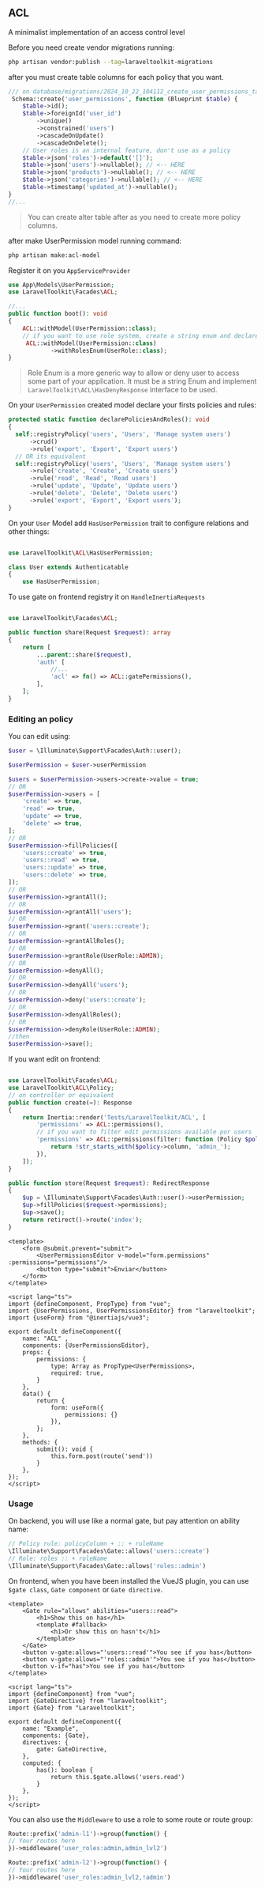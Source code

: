 ## ACL
A minimalist implementation of an access control level

Before you need create vendor migrations running:
```bash
php artisan vendor:publish --tag=laraveltoolkit-migrations
```

after you must create table columns for each policy that you want.
```php
/// on database/migrations/2024_10_22_104112_create_user_permissions_table
 Schema::create('user_permissions', function (Blueprint $table) {
    $table->id();
    $table->foreignId('user_id')
        ->unique()
        ->constrained('users')
        ->cascadeOnUpdate()
        ->cascadeOnDelete();
    // User roles is an internal feature, don't use as a policy
    $table->json('roles')->default('[]');
    $table->json('users')->nullable(); // <-- HERE
    $table->json('products')->nullable(); // <-- HERE
    $table->json('categories')->nullable(); // <-- HERE
    $table->timestamp('updated_at')->nullable();
}
//...
```
> You can create alter table after as you need to create more policy columns.

after make UserPermission model running command:
```bash
php artisan make:acl-model
```

Register it on you `AppServiceProvider`
```php
use App\Models\UserPermission;
use LaravelToolkit\Facades\ACL;

//...
public function boot(): void
{
    ACL::withModel(UserPermission::class);
    // if you want to use role system, create a string enum and declare its FQN here
     ACL::withModel(UserPermission::class)
            ->withRolesEnum(UserRole::class);
}
```
> Role Enum is a more generic way to allow or deny user to access some part of your application.
> It must be a string Enum and implement `LaravelToolkit\ACL\HasDenyResponse` interface to be used. 

On your `UserPermission` created model declare your firsts policies and rules:
```php
protected static function declarePoliciesAndRoles(): void
{
  self::registryPolicy('users', 'Users', 'Manage system users')
      ->crud()
      ->rule('export', 'Export', 'Export users')
  // OR its equivalent
  self::registryPolicy('users', 'Users', 'Manage system users')
      ->rule('create', 'Create', 'Create users')
      ->rule('read', 'Read', 'Read users')
      ->rule('update', 'Update', 'Update users')
      ->rule('delete', 'Delete', 'Delete users')
      ->rule('export', 'Export', 'Export users');
}
```

On your `User` Model add `HasUserPermission` trait to configure relations and other things:
```php

use LaravelToolkit\ACL\HasUserPermission;

class User extends Authenticatable
{
    use HasUserPermission;
```

To use gate on frontend registry it on `HandleInertiaRequests`
```php

use LaravelToolkit\Facades\ACL;

public function share(Request $request): array
{
    return [
        ...parent::share($request),
        'auth' [
            //...
            'acl' => fn() => ACL::gatePermissions(),
        ],
    ];
}
```

### Editing an policy

You can edit using:
```php
$user = \Illuminate\Support\Facades\Auth::user();

$userPermission = $user->userPermission

$users = $userPermission->users->create->value = true;
// OR
$userPermission->users = [
    'create' => true,
    'read' => true,
    'update' => true,
    'delete' => true,
];
// OR
$userPermission->fillPolicies([
    'users::create' => true,
    'users::read' => true,
    'users::update' => true,
    'users::delete' => true,
]);
// OR
$userPermission->grantAll();
// OR
$userPermission->grantAll('users');
// OR
$userPermission->grant('users::create');
// OR
$userPermission->grantAllRoles();
// OR
$userPermission->grantRole(UserRole::ADMIN);
// OR
$userPermission->denyAll();
// OR
$userPermission->denyAll('users');
// OR
$userPermission->deny('users::create');
// OR
$userPermission->denyAllRoles();
// OR
$userPermission->denyRole(UserRole::ADMIN);
//then
$userPermission->save();
```

If you want edit on frontend:

```php

use LaravelToolkit\Facades\ACL;
use LaravelToolkit\ACL\Policy;
// on controller or equivalent
public function create(=): Response
{
    return Inertia::render('Tests/LaravelToolkit/ACL', [
        'permissions' => ACL::permissions(),
        // if you want to filter edit permissions available por users
        'permissions' => ACL::permissions(filter: function (Policy $policy) {
            return !str_starts_with($policy->column, 'admin_');
        }),
    ]);
}

public function store(Request $request): RedirectResponse
{
    $up = \Illuminate\Support\Facades\Auth::user()->userPermission;
    $up->fillPolicies($request->permissions);
    $up->save();
    return retirect()->route('index');
}
```

```vue
<template>
    <form @submit.prevent="submit">
        <UserPermissionsEditor v-model="form.permissions" :permissions="permissions"/>
        <button type="submit">Enviar</button>
    </form>
</template>

<script lang="ts">
import {defineComponent, PropType} from "vue";
import {UserPermissions, UserPermissionsEditor} from "laraveltoolkit";
import {useForm} from "@inertiajs/vue3";

export default defineComponent({
    name: "ACL" ,
    components: {UserPermissionsEditor},
    props: {
        permissions: {
            type: Array as PropType<UserPermissions>,
            required: true,
        }
    },
    data() {
        return {
            form: useForm({
                permissions: {}
            }),
        };
    },
    methods: {
        submit(): void {
            this.form.post(route('send'))
        }
    },
});
</script>
```

### Usage

On backend, you will use like a normal gate, but pay attention on ability name:
```php
// Policy rule: policyColumn + :: + ruleName
\Illuminate\Support\Facades\Gate::allows('users::create')
// Role: roles :: + roleName
\Illuminate\Support\Facades\Gate::allows('roles::admin')
```

On frontend, when you have been installed the VueJS plugin, you can use `$gate class`, `Gate component` or `Gate directive`.

```vue
<template>
    <Gate rule="allows" abilities="users::read">
        <h1>Show this on has</h1>
        <template #fallback>
            <h1>Or show this on hasn't</h1>
        </template>
    </Gate>
    <button v-gate:allows="'users::read'">You see if you has</button>
    <button v-gate:allows="'roles::admin'">You see if you has</button>
    <button v-if="has">You see if you has</button>
</template>

<script lang="ts">
import {defineComponent} from "vue";
import {GateDirective} from "laraveltoolkit";
import {Gate} from "Laraveltoolkit";

export default defineComponent({
    name: "Example",
    components: {Gate},
    directives: {
        gate: GateDirective,
    },
    computed: {
        has(): boolean {
            return this.$gate.allows('users.read')
        }
    },
});
</script>
```

You can also use the `Middleware` to use a role to some route or route group:
```php
Route::prefix('admin-l1')->group(function() {
// Your routes here
})->middleware('user_roles:admin,admin_lvl2')

Route::prefix('admin-l2')->group(function() {
// Your routes here
})->middleware('user_roles:admin_lvl2,!admin')
```


